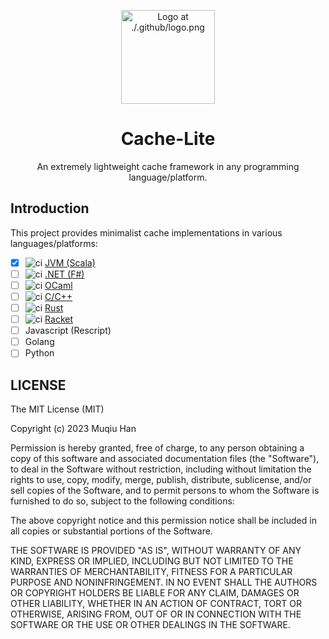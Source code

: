 <p align="center"> <img src="./.github/logo.png" height="150px" alt="Logo at ./.github/logo.png"> </p>

<h1 align="center"> Cache-Lite </h1>

<p align="center"> An extremely lightweight cache framework in any programming language/platform. </p>

## Introduction
This project provides minimalist cache implementations in various languages/platforms:

- [x] ![ci](https://github.com/muqiuhan/cache-lite/actions/workflows/Cache-Lite.JVM.yaml/badge.svg) [JVM (Scala)](./Cache-Lite.JVM/)
- [ ] ![ci](https://github.com/muqiuhan/cache-lite/actions/workflows/Cache-Lite.NET.yaml/badge.svg) [.NET (F#)](./Cache-Lite.NET/)
- [ ] ![ci](https://github.com/muqiuhan/cache-lite/actions/workflows/Cache-Lite.OCaml.yaml/badge.svg) [OCaml](./Cache-Lite.OCaml/)
- [ ] ![ci](https://github.com/muqiuhan/cache-lite/actions/workflows/Cache-Lite.C++.yaml/badge.svg) [C/C++](./Cache-Lite.C++/)
- [ ] ![ci](https://github.com/muqiuhan/cache-lite/actions/workflows/Cache-Lite.Rust.yaml/badge.svg) [Rust](./Cache-Lite.Rust/)
- [ ] ![ci](https://github.com/muqiuhan/cache-lite/actions/workflows/Cache-Lite.Racket.yaml/badge.svg) [Racket](./Cache-Lite.Racket/)
- [ ] Javascript (Rescript)
- [ ] Golang
- [ ] Python

## LICENSE
The MIT License (MIT)

Copyright (c) 2023 Muqiu Han

Permission is hereby granted, free of charge, to any person obtaining a copy
of this software and associated documentation files (the "Software"), to deal
in the Software without restriction, including without limitation the rights
to use, copy, modify, merge, publish, distribute, sublicense, and/or sell
copies of the Software, and to permit persons to whom the Software is
furnished to do so, subject to the following conditions:

The above copyright notice and this permission notice shall be included in all
copies or substantial portions of the Software.

THE SOFTWARE IS PROVIDED "AS IS", WITHOUT WARRANTY OF ANY KIND, EXPRESS OR
IMPLIED, INCLUDING BUT NOT LIMITED TO THE WARRANTIES OF MERCHANTABILITY,
FITNESS FOR A PARTICULAR PURPOSE AND NONINFRINGEMENT. IN NO EVENT SHALL THE
AUTHORS OR COPYRIGHT HOLDERS BE LIABLE FOR ANY CLAIM, DAMAGES OR OTHER
LIABILITY, WHETHER IN AN ACTION OF CONTRACT, TORT OR OTHERWISE, ARISING FROM,
OUT OF OR IN CONNECTION WITH THE SOFTWARE OR THE USE OR OTHER DEALINGS IN THE
SOFTWARE.